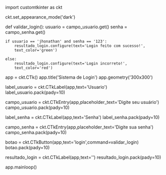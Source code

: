 import customtkinter as ckt

ckt.set_appearance_mode('dark')

def validar_login():
    usuario = campo_usuario.get()
    senha = campo_senha.get()

    if usuario == 'jhonathan' and senha == '123':
        resultado_login.configure(text='Login feito com sucesso!',
        text_color='green')

    else:
        resultado_login.configure(text='Login incorreto!',
        text_color='red')

app = ckt.CTk()
app.title('Sistema de Login')
app.geometry('300x300')

label_usuario = ckt.CTkLabel(app,text='Usuario')
label_usuario.pack(pady=10)

campo_usuario = ckt.CTkEntry(app,placeholder_text='Digite seu usuário')
campo_usuario.pack(pady=10)

label_senha = ckt.CTkLabel(app,text='Senha')
label_senha.pack(pady=10)

campo_senha = ckt.CTkEntry(app,placeholder_text='Digite sua senha')
campo_senha.pack(pady=10)

botao = ckt.CTkButton(app,text='login',command=validar_login)
botao.pack(pady=10)

resultado_login = ckt.CTkLabel(app,text='')
resultado_login.pack(pady=10)


app.mainloop()
